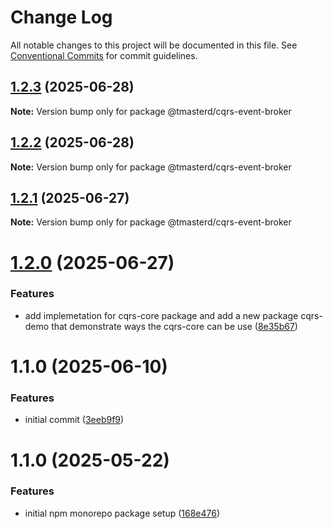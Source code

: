 # Change Log

All notable changes to this project will be documented in this file.
See [Conventional Commits](https://conventionalcommits.org) for commit guidelines.

## [1.2.3](https://github.com/masterd2020/tmick/compare/@tmasterd/cqrs-event-broker@1.2.2...@tmasterd/cqrs-event-broker@1.2.3) (2025-06-28)

**Note:** Version bump only for package @tmasterd/cqrs-event-broker

## [1.2.2](https://github.com/masterd2020/tmick/compare/@tmasterd/cqrs-event-broker@1.2.1...@tmasterd/cqrs-event-broker@1.2.2) (2025-06-28)

**Note:** Version bump only for package @tmasterd/cqrs-event-broker

## [1.2.1](https://github.com/masterd2020/tmick/compare/@tmasterd/cqrs-event-broker@1.2.0...@tmasterd/cqrs-event-broker@1.2.1) (2025-06-27)

**Note:** Version bump only for package @tmasterd/cqrs-event-broker

# [1.2.0](https://github.com/masterd2020/tmick/compare/@tmasterd/cqrs-event-broker@1.1.0...@tmasterd/cqrs-event-broker@1.2.0) (2025-06-27)

### Features

- add implemetation for cqrs-core package and add a new package cqrs-demo that demonstrate ways the cqrs-core can be use ([8e35b67](https://github.com/masterd2020/tmick/commit/8e35b679c239d98f0a37ae1c539140774bd29c15))

# 1.1.0 (2025-06-10)

### Features

- initial commit ([3eeb9f9](https://github.com/masterd2020/tmick/commit/3eeb9f90f405206c9c7856ca1cd2d25b5a311c7d))

# 1.1.0 (2025-05-22)

### Features

- initial npm monorepo package setup ([168e476](https://github.com/masterd2020/math-lib-monorepo/commit/168e47625cfef3a9bea0275bfef5eccc22741c45))
